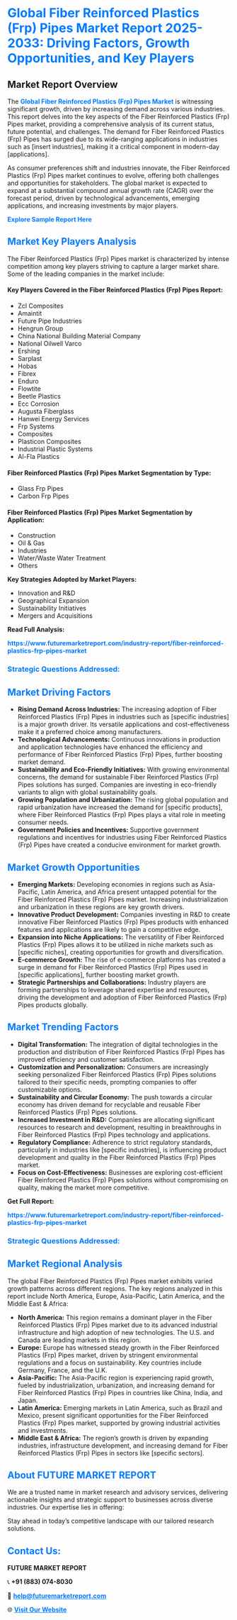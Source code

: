 <h1 style="color: #007BFF;">Global Fiber Reinforced Plastics (Frp) Pipes Market Report 2025-2033: Driving Factors, Growth Opportunities, and Key Players</h1>

<section id="overview">
<h2>Market Report Overview</h2>
<p>The <a href="https://www.futuremarketreport.com/industry-report/fiber-reinforced-plastics-frp-pipes-market" style="color: #007BFF; text-decoration: none;"><strong>Global Fiber Reinforced Plastics (Frp) Pipes Market</strong></a> is witnessing significant growth, driven by increasing demand across various industries. This report delves into the key aspects of the Fiber Reinforced Plastics (Frp) Pipes market, providing a comprehensive analysis of its current status, future potential, and challenges. The demand for Fiber Reinforced Plastics (Frp) Pipes has surged due to its wide-ranging applications in industries such as [insert industries], making it a critical component in modern-day [applications].</p>
<p>As consumer preferences shift and industries innovate, the Fiber Reinforced Plastics (Frp) Pipes market continues to evolve, offering both challenges and opportunities for stakeholders. The global market is expected to expand at a substantial compound annual growth rate (CAGR) over the forecast period, driven by technological advancements, emerging applications, and increasing investments by major players.</p>
</section>

<section id="overview">
<p><a href="https://www.futuremarketreport.com/request-sample/reportId=29898" style="color: #007BFF; text-decoration: none;"><strong>Explore Sample Report Here</strong></a></p>
</section>

<section id="key-players">
<h2 style="color: #007BFF;">Market Key Players Analysis</h2>
<p>The Fiber Reinforced Plastics (Frp) Pipes market is characterized by intense competition among key players striving to capture a larger market share. Some of the leading companies in the market include:</p>
<h4>Key Players Covered in the Fiber Reinforced Plastics (Frp) Pipes Report:</h4>
<ul><li>Zcl Composites</li><li>Amaintit</li><li>Future Pipe Industries</li><li>Hengrun Group</li><li>China National Building Material Company</li><li>National Oilwell Varco</li><li>Ershing</li><li>Sarplast</li><li>Hobas</li><li>Fibrex</li><li>Enduro</li><li>Flowtite</li><li>Beetle Plastics</li><li>Ecc Corrosion</li><li>Augusta Fiberglass</li><li>Hanwei Energy Services</li><li>Frp Systems</li><li>Composites</li><li>Plasticon Composites</li><li>Industrial Plastic Systems</li><li>Al-Fla Plastics</li></ul>
<h4>Fiber Reinforced Plastics (Frp) Pipes Market Segmentation by Type:</h4>
<ul><li>Glass Frp Pipes</li><li>Carbon Frp Pipes</li></ul>

<h4>Fiber Reinforced Plastics (Frp) Pipes Market Segmentation by Application:</h4>
<ul><li>Construction</li><li>Oil &amp; Gas</li><li>Industries</li><li>Water/Waste Water Treatment</li><li>Others</li></ul>
<p><strong>Key Strategies Adopted by Market Players:</strong></p>
<ul>
<li>Innovation and R&D</li>
<li>Geographical Expansion</li>
<li>Sustainability Initiatives</li>
<li>Mergers and Acquisitions</li>
</ul>
</section>

<section>
<p><strong>Read Full Analysis: </strong></p><a href="https://www.futuremarketreport.com/industry-report/fiber-reinforced-plastics-frp-pipes-market" style="color: #007BFF; text-decoration: none;"><strong>https://www.futuremarketreport.com/industry-report/fiber-reinforced-plastics-frp-pipes-market</strong></a>
<h3 style="color: #007BFF;">Strategic Questions Addressed:</h3>
</section>

<section id="driving-factors">
<h2 style="color: #007BFF;">Market Driving Factors</h2>
<ul>
<li><strong>Rising Demand Across Industries:</strong> The increasing adoption of Fiber Reinforced Plastics (Frp) Pipes in industries such as [specific industries] is a major growth driver. Its versatile applications and cost-effectiveness make it a preferred choice among manufacturers.</li>
<li><strong>Technological Advancements:</strong> Continuous innovations in production and application technologies have enhanced the efficiency and performance of Fiber Reinforced Plastics (Frp) Pipes, further boosting market demand.</li>
<li><strong>Sustainability and Eco-Friendly Initiatives:</strong> With growing environmental concerns, the demand for sustainable Fiber Reinforced Plastics (Frp) Pipes solutions has surged. Companies are investing in eco-friendly variants to align with global sustainability goals.</li>
<li><strong>Growing Population and Urbanization:</strong> The rising global population and rapid urbanization have increased the demand for [specific products], where Fiber Reinforced Plastics (Frp) Pipes plays a vital role in meeting consumer needs.</li>
<li><strong>Government Policies and Incentives:</strong> Supportive government regulations and incentives for industries using Fiber Reinforced Plastics (Frp) Pipes have created a conducive environment for market growth.</li>
</ul>
</section>

<section id="growth-opportunities">
<h2 style="color: #007BFF;">Market Growth Opportunities</h2>
<ul>
<li><strong>Emerging Markets:</strong> Developing economies in regions such as Asia-Pacific, Latin America, and Africa present untapped potential for the Fiber Reinforced Plastics (Frp) Pipes market. Increasing industrialization and urbanization in these regions are key growth drivers.</li>
<li><strong>Innovative Product Development:</strong> Companies investing in R&D to create innovative Fiber Reinforced Plastics (Frp) Pipes products with enhanced features and applications are likely to gain a competitive edge.</li>
<li><strong>Expansion into Niche Applications:</strong> The versatility of Fiber Reinforced Plastics (Frp) Pipes allows it to be utilized in niche markets such as [specific niches], creating opportunities for growth and diversification.</li>
<li><strong>E-commerce Growth:</strong> The rise of e-commerce platforms has created a surge in demand for Fiber Reinforced Plastics (Frp) Pipes used in [specific applications], further boosting market growth.</li>
<li><strong>Strategic Partnerships and Collaborations:</strong> Industry players are forming partnerships to leverage shared expertise and resources, driving the development and adoption of Fiber Reinforced Plastics (Frp) Pipes products globally.</li>
</ul>
</section>

<section id="trending-factors">
<h2 style="color: #007BFF;">Market Trending Factors</h2>
<ul>
<li><strong>Digital Transformation:</strong> The integration of digital technologies in the production and distribution of Fiber Reinforced Plastics (Frp) Pipes has improved efficiency and customer satisfaction.</li>
<li><strong>Customization and Personalization:</strong> Consumers are increasingly seeking personalized Fiber Reinforced Plastics (Frp) Pipes solutions tailored to their specific needs, prompting companies to offer customizable options.</li>
<li><strong>Sustainability and Circular Economy:</strong> The push towards a circular economy has driven demand for recyclable and reusable Fiber Reinforced Plastics (Frp) Pipes solutions.</li>
<li><strong>Increased Investment in R&D:</strong> Companies are allocating significant resources to research and development, resulting in breakthroughs in Fiber Reinforced Plastics (Frp) Pipes technology and applications.</li>
<li><strong>Regulatory Compliance:</strong> Adherence to strict regulatory standards, particularly in industries like [specific industries], is influencing product development and quality in the Fiber Reinforced Plastics (Frp) Pipes market.</li>
<li><strong>Focus on Cost-Effectiveness:</strong> Businesses are exploring cost-efficient Fiber Reinforced Plastics (Frp) Pipes solutions without compromising on quality, making the market more competitive.</li>
</ul>
</section>

<section>
<p><strong>Get Full Report: </strong></p><a href="https://www.futuremarketreport.com/industry-report/fiber-reinforced-plastics-frp-pipes-market" style="color: #007BFF; text-decoration: none;"><strong>https://www.futuremarketreport.com/industry-report/fiber-reinforced-plastics-frp-pipes-market</strong></a>
<h3 style="color: #007BFF;">Strategic Questions Addressed:</h3>
</section>


<section id="regional-analysis">
<h2 style="color: #007BFF;">Market Regional Analysis</h2>
<p>The global Fiber Reinforced Plastics (Frp) Pipes market exhibits varied growth patterns across different regions. The key regions analyzed in this report include North America, Europe, Asia-Pacific, Latin America, and the Middle East & Africa:</p>
<ul>
<li><strong>North America:</strong> This region remains a dominant player in the Fiber Reinforced Plastics (Frp) Pipes market due to its advanced industrial infrastructure and high adoption of new technologies. The U.S. and Canada are leading markets in this region.</li>
<li><strong>Europe:</strong> Europe has witnessed steady growth in the Fiber Reinforced Plastics (Frp) Pipes market, driven by stringent environmental regulations and a focus on sustainability. Key countries include Germany, France, and the U.K.</li>
<li><strong>Asia-Pacific:</strong> The Asia-Pacific region is experiencing rapid growth, fueled by industrialization, urbanization, and increasing demand for Fiber Reinforced Plastics (Frp) Pipes in countries like China, India, and Japan.</li>
<li><strong>Latin America:</strong> Emerging markets in Latin America, such as Brazil and Mexico, present significant opportunities for the Fiber Reinforced Plastics (Frp) Pipes market, supported by growing industrial activities and investments.</li>
<li><strong>Middle East & Africa:</strong> The region’s growth is driven by expanding industries, infrastructure development, and increasing demand for Fiber Reinforced Plastics (Frp) Pipes in sectors like [specific sectors].</li>
</ul>
</section>

<footer>
<h2 style="color: #007BFF;">About FUTURE MARKET REPORT</h2>
<p>We are a trusted name in market research and advisory services, delivering actionable insights and strategic support to businesses across diverse industries. Our expertise lies in offering:</p>

<p>Stay ahead in today’s competitive landscape with our tailored research solutions.</p>

<h2 style="color: #007BFF;">Contact Us:</h2>
<p><strong>FUTURE MARKET REPORT</strong></p>
<p>📞 <strong>+91 (883) 074-8030</strong></p>
<p>📧 <strong><a href="mailto:help@futuremarketreport.com" style="color: #007BFF;">help@futuremarketreport.com</a></strong></p>
<p>🌐 <strong><a href="https://www.futuremarketreport.com/" style="color: #007BFF;">Visit Our Website</a></strong></p>
</footer>